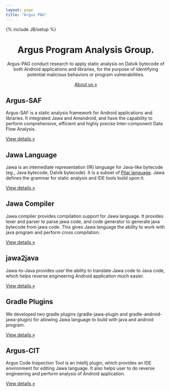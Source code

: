 ```yaml
---
layout: page
title: "Argus PAG"
---
```

{% include JB/setup %}

<!-- Main jumbotron for a primary marketing message or call to action -->
<div class="jumbotron">
    <div class="container" align="center">
        <h1>Argus Program Analysis Group.</h1>
        <p>Argus-PAG conduct research to apply static analysis on Dalvik bytecode of both Android applications and libraries, 
           for the purpose of identifying potential malicious behaviors or program vulnerabilities.</p>
        <p><a class="btn btn-primary btn-lg" href="about" role="button">About us &raquo;</a></p>
    </div>
</div>

<div class="container">
    <div class="row">
        <div class="col-md-4">
            <h2>Argus-SAF</h2>
            <p>Argus-SAF is a static analysis framework for Android applications and libraries. 
               It integrated Jawa and Amandroid, and have the capability to perform comprehensive, efficient and highly precise Inter-component Data Flow Analysis.</p>
            <p><a class="btn btn-default" href="#" role="button">View details &raquo;</a></p>
        </div>
        <div class="col-md-4">
            <h2>Jawa Language</h2>
            <p>Jawa is an intemediate representation (IR) language for Java-like bytecode (eg., Java bytecode, Dalvik bytecode).
               It is a subset of <a href="https://github.com/sireum/parser/blob/master/sireum-parser/src/main/resources/org/sireum/pilar/parser/Antlr4Pilar.g4">Pilar language</a>.
               Jawa defines the grammar for static analysis and IDE tools build upon it.</p>
            <p><a class="btn btn-default" href="#" role="button">View details &raquo;</a></p>
        </div>
        <div class="col-md-4">
            <h2>Jawa Compiler</h2>
            <p>Jawa compiler provides compilation support for Jawa language. 
               It provides lexer and parser to parse jawa code, and code generator to generate java bytecode from jawa code.
               This gives Jawa language the ability to work with java program and perform cross compilation.</p>
            <p><a class="btn btn-default" href="#" role="button">View details &raquo;</a></p>
        </div>
        <div class="col-md-4">
            <h2>jawa2java</h2>
            <p>Jawa-to-Java provides user the ability to translate Jawa code to Java code,
               which helps reverse engineering Android application much easier.</p>
            <p><a class="btn btn-default" href="#" role="button">View details &raquo;</a></p>
        </div>
        <div class="col-md-4">
            <h2>Gradle Plugins</h2>
            <p>We developed two gradle plugins (gradle-jawa-plugin and gradle-android-jawa-plugin) for allowing Jawa language to build with java and android program.</p>
            <p><a class="btn btn-default" href="#" role="button">View details &raquo;</a></p>
        </div>
        <div class="col-md-4">
            <h2>Argus-CIT</h2>
            <p>Argus Code Inspection Tool is an intellij plugin, which provides an IDE environment for editing Jawa language.
               It also helps user to do reverse engineering and perform analysis of Android application.</p>
            <p><a class="btn btn-default" href="#" role="button">View details &raquo;</a></p>
        </div>
    </div>
</div>